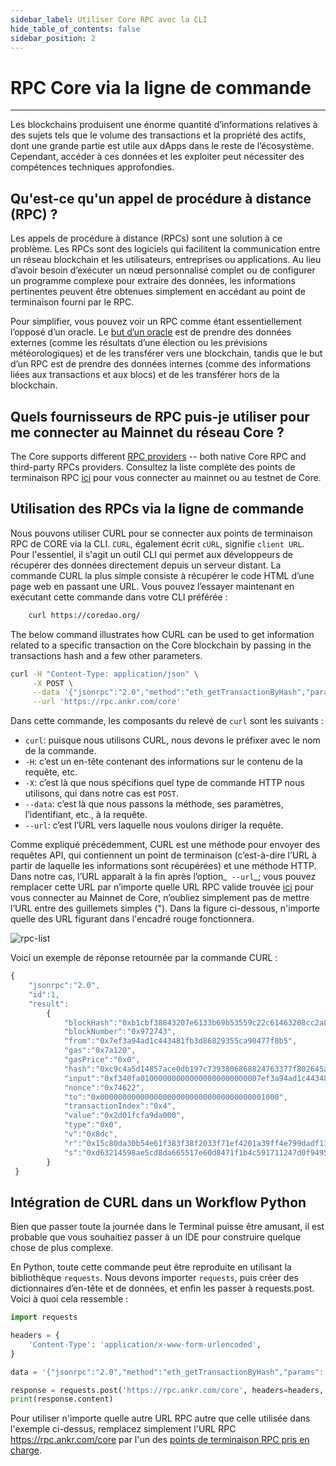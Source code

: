 ```yaml
---
sidebar_label: Utiliser Core RPC avec la CLI
hide_table_of_contents: false
sidebar_position: 2
---
```


# RPC Core via la ligne de commande

---

Les blockchains produisent une énorme quantité d’informations relatives à des sujets tels que le volume des transactions et la propriété des actifs, dont une grande partie est utile aux dApps dans le reste de l’écosystème. Cependant, accéder à ces données et les exploiter peut nécessiter des compétences techniques approfondies.

## Qu'est-ce qu'un appel de procédure à distance (RPC) ?

Les appels de procédure à distance (RPCs) sont une solution à ce problème. Les RPCs sont des logiciels qui facilitent la communication entre un réseau blockchain et les utilisateurs, entreprises ou applications. Au lieu d’avoir besoin d’exécuter un nœud personnalisé complet ou de configurer un programme complexe pour extraire des données, les informations pertinentes peuvent être obtenues simplement en accédant au point de terminaison fourni par le RPC.

Pour simplifier, vous pouvez voir un RPC comme étant essentiellement l’opposé d’un oracle. Le [but d’un oracle](https://cointelegraph.com/learn/what-is-a-blockchain-oracle-and-how-does-it-work) est de prendre des données externes (comme les résultats d’une élection ou les prévisions météorologiques) et de les transférer vers une blockchain, tandis que le but d’un RPC est de prendre des données internes (comme des informations liées aux transactions et aux blocs) et de les transférer hors de la blockchain.

## Quels fournisseurs de RPC puis-je utiliser pour me connecter au Mainnet du réseau Core ?

The Core supports different [RPC providers](https://chainlist.org/chain/1116) -- both native Core RPC and third-party RPCs providers. Consultez la liste complète des points de terminaison RPC [ici](./rpc-list.md) pour vous connecter au mainnet ou au testnet de Core.

## Utilisation des RPCs via la ligne de commande

Nous pouvons utiliser CURL pour se connecter aux points de terminaison RPC de CORE via la CLI. `CURL`, également écrit `cURL`, signifie `client URL`. Pour l'essentiel, il s'agit un outil CLI qui permet aux développeurs de récupérer des données directement depuis un serveur distant. La commande CURL la plus simple consiste à récupérer le code HTML d’une page web en passant une URL. Vous pouvez l’essayer maintenant en exécutant cette commande dans votre CLI préférée :

```bash
    curl https://coredao.org/
```

The below command illustrates how CURL can be used to get information related to a specific transaction on the Core blockchain by passing in the transactions hash and a few other parameters.

```bash
curl -H "Content-Type: application/json" \
     -X POST \
     --data '{"jsonrpc":"2.0","method":"eth_getTransactionByHash","params":["0xc9c4a5d14857ace0db197c7393806868824763377f802645aacf6f38d9c309b7"],"id":1}' \
     --url 'https://rpc.ankr.com/core'
```

Dans cette commande, les composants du relevé de `curl` sont les suivants :

- `curl`: puisque nous utilisons CURL, nous devons le préfixer avec le nom de la commande.
- `-H`: c’est un en-tête contenant des informations sur le contenu de la requête, etc.
- `-X`: c’est là que nous spécifions quel type de commande HTTP nous utilisons, qui dans notre cas est `POST`.
- `--data`: c’est là que nous passons la méthode, ses paramètres, l’identifiant, etc., à la requête.
- `--url`: c’est l’URL vers laquelle nous voulons diriger la requête.

Comme expliqué précédemment, CURL est une méthode pour envoyer des requêtes API, qui contiennent un point de terminaison (c’est-à-dire l’URL à partir de laquelle les informations sont récupérées) et une méthode HTTP. Dans notre cas, l’URL apparaît à la fin après l’option_` --url`_; vous pouvez remplacer cette URL par n’importe quelle URL RPC valide trouvée [ici](https://chainlist.org/chain/1116) pour vous connecter au Mainnet de Core, n’oubliez simplement pas de mettre l’URL entre des guillemets simples ("). Dans la figure ci-dessous, n'importe quelle des URL figurant dans l'encadré rouge fonctionnera.

![rpc-list](../../static/img/rpc/rpc-1.png)

Voici un exemple de réponse retournée par la commande CURL :

```javascript
{
    "jsonrpc":"2.0",
    "id":1,
    "result":
        {
            "blockHash":"0xb1cbf38843207e6133b69b53559c22c61463208cc2a822a92ba18e30da3054ba",
            "blockNumber":"0x972743",
            "from":"0x7ef3a94ad1c443481fb3d86829355ca90477f8b5",
            "gas":"0x7a120",
            "gasPrice":"0x0",
            "hash":"0xc9c4a5d14857ace0db197c7393806868824763377f802645aacf6f38d9c309b7",
            "input":"0xf340fa010000000000000000000000007ef3a94ad1c443481fb3d86829355ca90477f8b5",
            "nonce":"0x74622",
            "to":"0x0000000000000000000000000000000000001000",
            "transactionIndex":"0x4",
            "value":"0x2d01fcfa9da000",
            "type":"0x0",
            "v":"0x8dc",
            "r":"0x15c80da30b54e61f383f38f2033f71ef4201a39ff4e799dadf13937dde88b1a0",
            "s":"0xd63214598ae5cd8da665517e60d8471f1b4c591711247d0f94958ec0add4ba9"
        }
 }
```

## Intégration de CURL dans un Workflow Python

Bien que passer toute la journée dans le Terminal puisse être amusant, il est probable que vous souhaitiez passer à un IDE pour construire quelque chose de plus complexe.

En Python, toute cette commande peut être reproduite en utilisant la bibliothèque `requests`. Nous devons importer `requests`, puis créer des dictionnaires d’en-tête et de données, et enfin les passer à requests.post. Voici à quoi cela ressemble :

```python
import requests

headers = {
    'Content-Type': 'application/x-www-form-urlencoded',
}

data = '{"jsonrpc":"2.0","method":"eth_getTransactionByHash","params":["0xc9c4a5d14857ace0db197c7393806868824763377f802645aacf6f38d9c309b7"],"id":1}'

response = requests.post('https://rpc.ankr.com/core', headers=headers, data=data)
print(response.content)
```

Pour utiliser n'importe quelle autre URL RPC autre que celle utilisée dans l'exemple ci-dessus, remplacez simplement l'URL RPC https://rpc.ankr.com/core par l'un des [points de terminaison RPC pris en charge](#which-rpc-providers-can-i-use-to-connect-to-core-network-mainnet).
